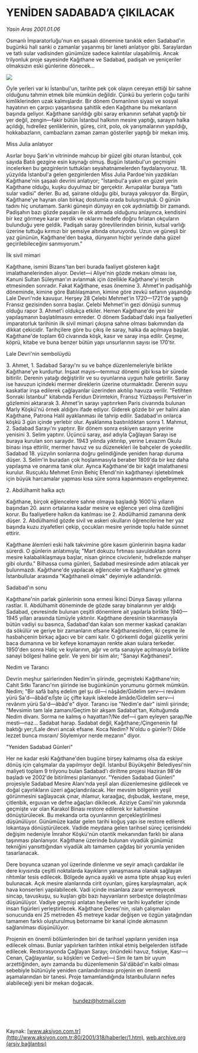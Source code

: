 # YENİDEN SADABAD’A ÇIKILACAK

*Yasin Aras 2001.01.06*

<div>
 <p class="spot">
  Osmanlı İmparatorluğu'nun en şaşaalı dönemine tanıklık eden Sadabad'ın bugünkü hali sanki o zamanlar yaşanmış bir laneti anlatıyor gibi. Saraylardan ve tatlı sular vadisinden günümüze sadece kalıntılar ulaşabilmiş. Ancak trilyonluk proje sayesinde Kağıthane ve Sadabad, padişah ve yeniçeriler olmaksızın eski günlerine dönecek...
 </p>
 <p class="metin">
 </p>
 <img border="0" src="/web/20020325031633im_/http://www.aksiyon.com.tr/2001/318/resimler/yeniden.jpg"/>
 <p class="metin">
  Öyle yerleri var ki İstanbul'un, tarihte pek çok olayın cereyan ettiği bir sahne olduğunu tahmin etmek bile mümkün değildir. Çünkü bu yerlerin çoğu tarihi kimliklerinden uzak kalmışlardır. Bir dönem Osmanlının siyasi ve sosyal hayatının en çarpıcı yaşantısına şahitlik eden Kağıthane bu mekanların başında geliyor. Kağıthane sanıldığı gibi saray erkanının sefahat yaptığı bir yer değil, zengin—fakir bütün İstanbul halkının mesire yaptığı, sarayın halka açıldığı, hıdrellez şenliklerinin, güreş, cirit, polo, ok yarışmalarının yapıldığı, hokkabazların, cambazların zaman zaman gösteriler yaptığı bir mekan imiş.
 </p>
 <p class="metin">
  Miss Julia anlatıyor
 </p>
 <p class="metin">
  Asırlar boyu Şark'ın vitrininde mahcup bir güzel gibi oturan İstanbul, çok sayıda Batılı gezgine esin kaynağı olmuş. Bugün İstanbul'un geçmişini incelerken bu gezginlerin tuttukları seyahatnamelerden faydalanıyoruz. 18. yüzyılda İstanbul'a gelen gezginlerden Miss Julia Pardoe'nin yazdıkları Kağıthane'nin şaşaalı devrini anlatıyor; "İstanbul'a yakın en güzel yerin Kağıthane olduğu, kuşku duyulmaz bir gerçektir. Avrupalılar buraya "tatlı sular vadisi" derler. Bu ad, şairane olduğu gibi, buraya yakışıyor da. Birgün, Kağıthane'ye hayran olan birkaç dostumla orada buluşmuştuk. O günün tadını hiç unutamam. Sanki güneşin dünyayı en çok aydınlattığı bir zamandı. Padişahın bazı gözde paşaları ile ok atmada olduğunu anlayınca, kendisini bir kez görmeye karar verdik ve oklarını hedefe doğru fırlatan okçuların bulunduğu yere geldik. Padişah saray görevlilerinden birinin, kutsal varlığı üzerine tuttuğu kırmızı bir şemsiye altında oturuyordu. Uzun ve güneşli bir yaz gününün, Kağıthane'den başka, dünyanın hiçbir yerinde daha güzel geçirilebileceğini sanmıyorum."
 </p>
 <p class="metin">
  İlk sivil mimari
 </p>
 <p class="metin">
  Kağıthane, ismini Bizans'tan beri burada faaliyet gösteren kağıt imalathanelerinden alıyor. Devlet—i Aliye'nin gözde mekanı olması ise, Kanuni Sultan Süleyman'ın avlanmak için özellikle Kağıthane'yi tercih etmesinden sonradır. Fakat Kağıthane, esas önemine 3. Ahmet'in padişahlığı döneminde, kimine göre Batılılaşmanın, kimine göre zevkü sefanın yaşandığı Lale Devri'nde kavuşur. Herşey 28 Çelebi Mehmet'in 1720—1721'de yaptığı Fransız gezisinden sonra başlar. Çelebi Mehmet'in gezi dönüşü sunmuş olduğu rapor 3. Ahmet'i oldukça etkiler. Hemen Kağıthane'de yeni bir yapılaşmanın başlatılmasını emreder. O dönem Sadabad'daki inşa faaliyetleri imparatorluk tarihinin ilk sivil mimari çıkışına sahne olması bakımından da dikkat çekicidir. Tarihçilere göre bu çıkış ile saray, halka da açılmaya başlar. Kağıthane'de toplam 60 civarında köşk, kasır ve saray inşa edilir. Çeşme, köprü, kitabe ve buna benzer bütün yapı unsurlarının sayısı ise 170'tir.
 </p>
 <p class="metin">
  Lale Devri'nin sembolüydü
 </p>
 <p class="metin">
  3. Ahmet, 1. Sadabad Sarayı'nı su ve bahçe düzenlemeleriyle birlikte Kağıthane'ye kurdurtur. İnşaat mayıs—temmuz dönemi gibi kısa bir sürede bitirilir. Derenin yatağı değiştirilir ve su oyunlarına uygun hale getirilir. Saray ise havuzun içindeki mermer direklerin üzerine oturmaktadır. Derenin suyu kaskatlar inşa edilerek çağlayanlar üzerinden akıtılıp havuza verilir. "Fetihten Sonraki İstanbul" kitabında Feridun Dirimtekin, Fransız Yüzbaşısı Pertsiver'in gözlemini aktararak 3. Ahmet'in sarayı yaptırırken Paris civarında bulunan Marly Köşkü'nü örnek aldığını ifade ediyor. Giderek gözde bir yer halini alan Kağıthane, Patrona Halil ayaklanması ile tahrip edilir. Sadabad'ın onlarca köşkü 3 gün içinde yerlebir olur. Ayaklanma bastırıldıktan sonra 1. Mahmut, 2. Sadabad Sarayı'nı yaptırır. Bir dönem sonra eskiyen sarayın yerine yenisini 3. Selim yaptırır. Üçüncü saray, asıl adıyla Çağlayan Sarayı ise buraya kurulan son saraydır. 1943 yılında yıktırılıp, yerine Levazım Okulu binası inşa ettirilir, mermer havuz ve su düzenekleri ile bahçeler de yokedilir. Sadabad 18. yüzyılın sonlarına doğru gelindiğinde yeniden harap duruma düşer. 3. Selim'in buradan çok hoşlanmasıyla beraber 1809'da bir kez daha yapılaşma ve onarıma tanık olur. Ayrıca Kağıthane'de bir kağıt imalathanesi kurulur. Rusçuklu Mehmet Emin Behiç Efendi'nin kağıthaneyi işletebilmek için büyük harcamalar yapması kısa süre sonra kapanmasını engelleyemez.
 </p>
 <p class="metin">
  2. Abdülhamit halka açtı
 </p>
 <p class="metin">
  Kağıthane, birçok eğlencelere sahne olmaya başladığı 1600'lü yılların başından 20. asrın ortalarına kadar mesire ve eğlence yeri olma özelliğini korur. Bu faaliyetlere halkın da katılması ise 2. Abdülhamid zamanına denk düşer. 2. Abdülhamid gözde sivil ve askeri okulların öğrencilerine her yaz başında kuzu ziyafetleri çekip, çocukları mesire yerinde toplu halde sünnet ettirir.
 </p>
 <p class="metin">
  Kağıthane âlemleri eski halk takvimine göre kasım günlerinin başına kadar sürerdi. O günlerin anlatımıyla; "Mart dokuzu fırtınası savulduktan sonra mesire kalabalıklaşmaya başlar, nisan girince civcivlenir, hıdrellezde mahşer gibi olurdu." Bilhassa cuma günleri, Sadabad mesiresinde adım atılacak yer bulunmazdı. Kağıthane'de yapılacak eğlenceler ve Kağıthane'ye gitmek İstanbullular arasında "Kağıthaneli olmak" deyimiyle adlandırıldı.
 </p>
 <p class="metin">
  Sadabad'ın sonu
 </p>
 <p class="metin">
  Kağıthane'nin parlak günlerinin sona ermesi İkinci Dünya Savaşı yıllarına rastlar. II. Abdülhamit döneminde de gözde saray binalarının yer aldığı Sadabad, çevresinde bulunan çeşitli dönemlere ait yapılarla birlikte 1940—1945 yılları arasında tümüyle yıktırılır. Kağıthane deresinin tıkanmasıyla bütün vadiyi su basınca, Sadabad'dan kalan son mermer kaskad çanakları da sökülür ve geriye bir zamanların efsane Kağıthanesinden, iki çeşme ile hasbahçenin birkaç ağacı ve bir cami kalır. O görkemli doğal güzellik yerini baca dumanına ve bir kefeye konamayan renkte akan sulara terkeder. 1950'den sonra Haliç ve kıyılarının, ağır ve orta sanayiye açılmasıyla birlikte sanayi bölgesi haline gelir. Ve yeni bir isim alır; "Sanayi Kağıthanesi".
 </p>
 <p class="metin">
  Nedim ve Tarancı
 </p>
 <p class="metin">
  Devrin meşhur şairlerinden Nedim'in şiirinde, geçmişteki Kağıthane'nin; Cahit Sıtkı Tarancı'nın şiirinde ise bugünkünün yorumunu görmek mümkün. Nedim; "Bir safâ bahş edelim gel şu dil—i nâşâde/Gidelim serv—i revânım yürü Sa'd—âbâd'e/İşte üç çifte kayık iskelede âmâde/Gidelim serv—i revânım yürü Sa'd—âbâd'e" diyor. Tarancı ise "Nedim'e dair" isimli şiirinde; "Mevsimin tam lale zamanı/Geçtim bir akşam Sadabat'tan, Koltuğumda Nedim divanı. Sorma ne kalmış o hayattan?/Ne def—i gam eyleyen şarap/Ne mesti—naz... Sadabat harap. Sadabat değil, Kağıthane;/Çingenenin fal baktığı yer;/Lale devri ancak efsane. Koca Nedim? N'oldu o günler?/ Dilde lezzet bunca mısraın/ Söylemiyor nerde mezarın" diyor.
 </p>
 <p class="metin">
  "Yeniden Sadabad Günleri"
 </p>
 <p class="metin">
  Her ne kadar eski Kağıthane'den bugüne birşey kalmamış olsa da eskiye dönüş için çalışmalar da yapılmıyor değil. İstanbul Büyükşehir Belediyesi'nin maliyeti toplam 9 trilyonu bulan Sadabad'ı diriltme projesi Haziran 98'de başladı ve 2002'de bitirilmesi planlanıyor. "Yeniden Sadabad Günleri" projesiyle Sadabad Mesire Alanı'nda yeşil alan düzenlemesine gidilecek ve doğal çayırlıkların üzeri ağaçlandırılacak. Her mevsim bölgenin yeşil görünmesini sağlayacak çınar, ıhlamur, karaağaç, dışbudak, kestane, meşe, çitlenbik, erguvan ve defne ağaçları dikilecek. Aziziye Camii'nin yakınında geçmişte var olan Karakol Binası restore edilerek kır kahvesine dönüştürülecek. Bu mekanda orta oyunlarının gerçekleştirilmesi düşünülüyor. Günümüze kadar gelen tarihi koğuş yapı ise restore edilerek lokantaya dönüştürülecek. Vadide meydana gelen tarihsel süreç içerisindeki değişim nedeniyle İmrahor Köşkü'nün otantik mekanından farklı bir alana taşınması planlanıyor. Kağıthane üzerinde bulunan viyadük günümüz tekniğini yansıttığından viyadük altı tamamen çağdaş bir yorumla yeniden tasarlanacak.
 </p>
 <p class="metin">
  Dere boyunca uzanan yol üzerinde dinlenme ve seyir amaçlı çardaklar ile dere kıyısında çeşitli noktalarda kayıkların yanaşmasına olanak sağlayan rıhtımlar tesis edilecek. Bölgede ayrıca ayaklı ve asma tipte ahşap kuş evleri bulunacak. Açık mesire alanlarında cirit oyunları, güreş karşılaşmaları, açık hava konserleri yapılabilecek. Vadi içinde insanlara zarar vermeyecek sincap, tavuskuşu, su kuşları gibi bazı hayvanların serbestçe dolaştırılması düşünülüyor. Vadiye geçmişi anlatan heykeller ve tarihi kıyafetler içinde insan figürleri yerleştirilecek. Kağıthane Deresi'nin, ıslah çalışmaları sonucunda eni 25 metreden 45 metreye kadar değişen ve özgün yatağından tamamen farklı oluşturulmuş betorname bir kanal içinde akmasının sağlanılması düşünülüyor.
 </p>
 <p class="metin">
  Projenin en önemli bölümlerinden biri de tarihsel yapıların yeniden inşa edilecek olması. Bunlar yapılırken tarihten intikal etmiş belgelerden istifade edilecek. Restorasyonda Çağlayan Sarayı; önündeki havuz, fıskiye, Kasr—ı Cenan, Çağlayanlar, su köşkleri ve Cedvel—i Sim ile tam bir uyum arzettiğinden, aynı zamanda bu düzenlemenin Sâ'dâbâd'ın kalbi olması sebebiyle bütünüyle yeniden canlandırılması projenin en önemli aşamalarından bir tanesi. Proje tamamlandığında İstanbulluların nefes alabileceği yeni bir mekan doğacak.
 </p>
 <br/>
 <center>
  <a class="anaorta" href="http://web.archive.org/web/20020325031633/mailto:hundez@hotmail.com">
   hundez@hotmail.com
  </a>
 </center>
 <br/>
 <br/>
 <br/>
</div>

Kaynak: [www.aksiyon.com.tr](http://www.aksiyon.com.tr:80/2001/318/haberler/1.htm), [web.archive.org (arşiv bağlantısı)](http://web.archive.org/web/20020325031633/http://www.aksiyon.com.tr:80/2001/318/haberler/1.htm)
